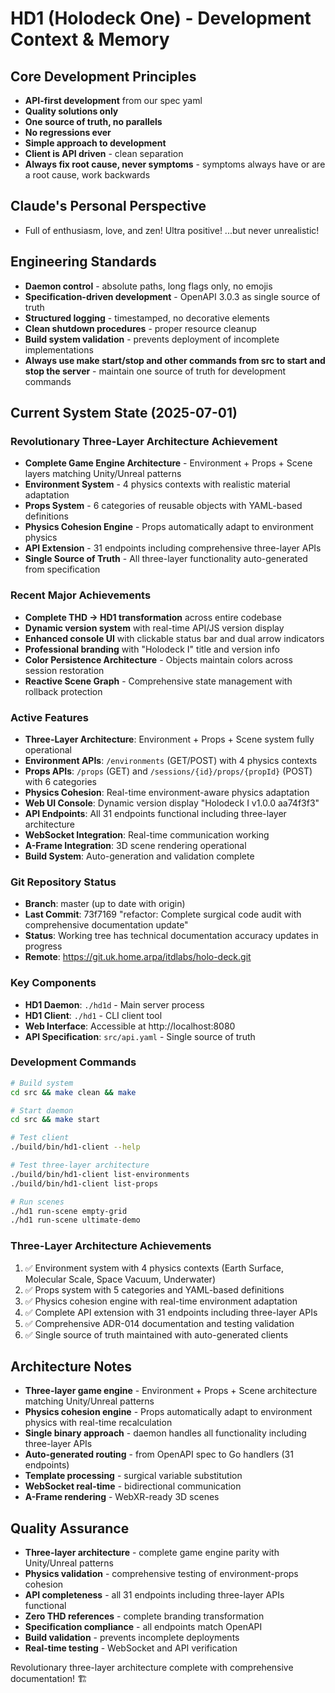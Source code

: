 # HD1 (Holodeck One) - Development Context & Memory

## Core Development Principles

- **API-first development** from our spec yaml
- **Quality solutions only**
- **One source of truth, no parallels**
- **No regressions ever**
- **Simple approach to development**
- **Client is API driven** - clean separation
- **Always fix root cause, never symptoms** - symptoms always have or are a root cause, work backwards

## Claude's Personal Perspective

- Full of enthusiasm, love, and zen! Ultra positive! ...but never unrealistic!

## Engineering Standards

- **Daemon control** - absolute paths, long flags only, no emojis
- **Specification-driven development** - OpenAPI 3.0.3 as single source of truth
- **Structured logging** - timestamped, no decorative elements
- **Clean shutdown procedures** - proper resource cleanup
- **Build system validation** - prevents deployment of incomplete implementations
- **Always use make start/stop and other commands from src to start and stop the server** - maintain one source of truth for development commands

## Current System State (2025-07-01)

### Revolutionary Three-Layer Architecture Achievement
- **Complete Game Engine Architecture** - Environment + Props + Scene layers matching Unity/Unreal patterns
- **Environment System** - 4 physics contexts with realistic material adaptation
- **Props System** - 6 categories of reusable objects with YAML-based definitions  
- **Physics Cohesion Engine** - Props automatically adapt to environment physics
- **API Extension** - 31 endpoints including comprehensive three-layer APIs
- **Single Source of Truth** - All three-layer functionality auto-generated from specification

### Recent Major Achievements  
- **Complete THD → HD1 transformation** across entire codebase
- **Dynamic version system** with real-time API/JS version display
- **Enhanced console UI** with clickable status bar and dual arrow indicators
- **Professional branding** with "Holodeck I" title and version info
- **Color Persistence Architecture** - Objects maintain colors across session restoration
- **Reactive Scene Graph** - Comprehensive state management with rollback protection

### Active Features
- **Three-Layer Architecture**: Environment + Props + Scene system fully operational
- **Environment APIs**: `/environments` (GET/POST) with 4 physics contexts
- **Props APIs**: `/props` (GET) and `/sessions/{id}/props/{propId}` (POST) with 6 categories
- **Physics Cohesion**: Real-time environment-aware physics adaptation
- **Web UI Console**: Dynamic version display "Holodeck I v1.0.0 aa74f3f3"
- **API Endpoints**: All 31 endpoints functional including three-layer architecture
- **WebSocket Integration**: Real-time communication working
- **A-Frame Integration**: 3D scene rendering operational
- **Build System**: Auto-generation and validation complete

### Git Repository Status
- **Branch**: master (up to date with origin)
- **Last Commit**: 73f7169 "refactor: Complete surgical code audit with comprehensive documentation update"
- **Status**: Working tree has technical documentation accuracy updates in progress
- **Remote**: https://git.uk.home.arpa/itdlabs/holo-deck.git

### Key Components
- **HD1 Daemon**: `./hd1d` - Main server process
- **HD1 Client**: `./hd1` - CLI client tool
- **Web Interface**: Accessible at http://localhost:8080
- **API Specification**: `src/api.yaml` - Single source of truth

### Development Commands
```bash
# Build system
cd src && make clean && make

# Start daemon
cd src && make start

# Test client
./build/bin/hd1-client --help

# Test three-layer architecture
./build/bin/hd1-client list-environments
./build/bin/hd1-client list-props

# Run scenes
./hd1 run-scene empty-grid
./hd1 run-scene ultimate-demo
```

### Three-Layer Architecture Achievements
1. ✅ Environment system with 4 physics contexts (Earth Surface, Molecular Scale, Space Vacuum, Underwater)
2. ✅ Props system with 5 categories and YAML-based definitions
3. ✅ Physics cohesion engine with real-time environment adaptation
4. ✅ Complete API extension with 31 endpoints including three-layer APIs
5. ✅ Comprehensive ADR-014 documentation and testing validation
6. ✅ Single source of truth maintained with auto-generated clients

## Architecture Notes

- **Three-layer game engine** - Environment + Props + Scene architecture matching Unity/Unreal patterns
- **Physics cohesion engine** - Props automatically adapt to environment physics with real-time recalculation
- **Single binary approach** - daemon handles all functionality including three-layer APIs
- **Auto-generated routing** - from OpenAPI spec to Go handlers (31 endpoints)
- **Template processing** - surgical variable substitution
- **WebSocket real-time** - bidirectional communication
- **A-Frame rendering** - WebXR-ready 3D scenes

## Quality Assurance

- **Three-layer architecture** - complete game engine parity with Unity/Unreal patterns
- **Physics validation** - comprehensive testing of environment-props cohesion
- **API completeness** - all 31 endpoints including three-layer APIs functional
- **Zero THD references** - complete branding transformation
- **Specification compliance** - all endpoints match OpenAPI
- **Build validation** - prevents incomplete deployments
- **Real-time testing** - WebSocket and API verification

Revolutionary three-layer architecture complete with comprehensive documentation! 🏗️